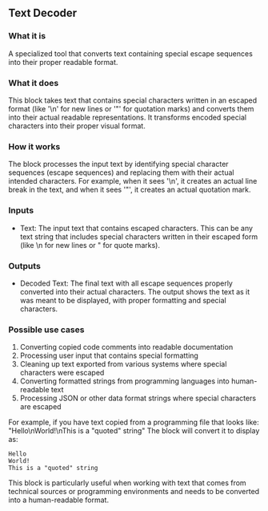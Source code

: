 
## Text Decoder

### What it is
A specialized tool that converts text containing special escape sequences into their proper readable format.

### What it does
This block takes text that contains special characters written in an escaped format (like '\n' for new lines or '\"' for quotation marks) and converts them into their actual readable representations. It transforms encoded special characters into their proper visual format.

### How it works
The block processes the input text by identifying special character sequences (escape sequences) and replacing them with their actual intended characters. For example, when it sees '\n', it creates an actual line break in the text, and when it sees '\"', it creates an actual quotation mark.

### Inputs
- Text: The input text that contains escaped characters. This can be any text string that includes special characters written in their escaped form (like \n for new lines or \" for quote marks).

### Outputs
- Decoded Text: The final text with all escape sequences properly converted into their actual characters. The output shows the text as it was meant to be displayed, with proper formatting and special characters.

### Possible use cases
1. Converting copied code comments into readable documentation
2. Processing user input that contains special formatting
3. Cleaning up text exported from various systems where special characters were escaped
4. Converting formatted strings from programming languages into human-readable text
5. Processing JSON or other data format strings where special characters are escaped

For example, if you have text copied from a programming file that looks like:
"Hello\nWorld!\nThis is a \"quoted\" string"
The block will convert it to display as:
```
Hello
World!
This is a "quoted" string
```

This block is particularly useful when working with text that comes from technical sources or programming environments and needs to be converted into a human-readable format.

